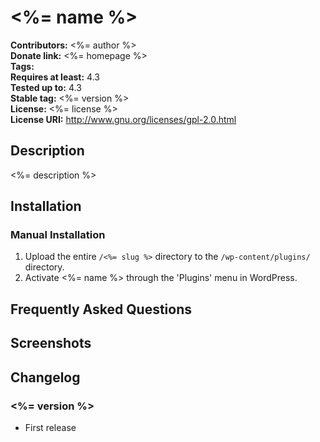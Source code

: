 # <%= name %> #
**Contributors:**      <%= author %>  
**Donate link:**       <%= homepage %>  
**Tags:**  
**Requires at least:** 4.3  
**Tested up to:**      4.3  
**Stable tag:**        <%= version %>  
**License:**           <%= license %>  
**License URI:**       http://www.gnu.org/licenses/gpl-2.0.html  

## Description ##

<%= description %>

## Installation ##

### Manual Installation ###

1. Upload the entire `/<%= slug %>` directory to the `/wp-content/plugins/` directory.
2. Activate <%= name %> through the 'Plugins' menu in WordPress.

## Frequently Asked Questions ##


## Screenshots ##


## Changelog ##

### <%= version %> ###
* First release
